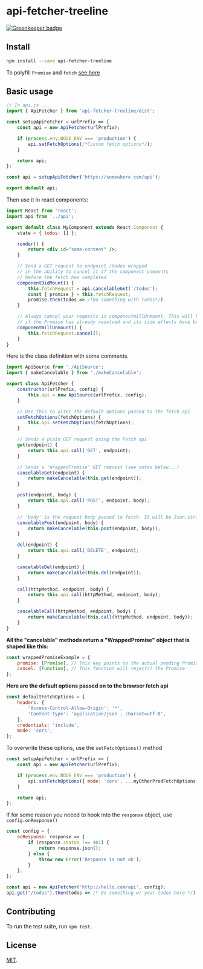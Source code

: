 # api-fetcher-treeline

[![Greenkeeper badge](https://badges.greenkeeper.io/rollup/rollup-starter-lib.svg)](https://greenkeeper.io/)

## Install

```bash
npm install --save api-fetcher-treeline
```

To polyfill `Promise` and `fetch` [see here](https://github.com/facebook/create-react-app/tree/master/packages/react-app-polyfill)

## Basic usage

```javascript
// In api.js ...
import { ApiFetcher } from 'api-fetcher-treeline/dist';

const setupApiFetcher = urlPrefix => {
	const api = new ApiFetcher(urlPrefix);

	if (process.env.NODE_ENV === 'production') {
		api.setFetchOptions(/*Custom fetch options*/);
	}

	return api;
};

const api = setupApiFetcher('https://somewhere.com/api');

export default api;
```

Then use it in react components:

```jsx
import React from 'react';
import api from '../api';

export default class MyComponent extends React.Component {
	state = { todos: [] };

	render() {
		return <div id="some-content" />;
	}

	// Send a GET request to endpoint /todos wrapped
	// in the ability to cancel it if the component unmounts
	// before the fetch has completed
	componentDidMount() {
		this.fetchRequest = api.cancelableGet('/todos');
		const { promise } = this.fetchRequest;
		promise.then(todos => /*Do something with todos*/)
	}

	// Always cancel your requests in componentWillUnmount. This will have no effect
	// if the Promise has already resolved and its side effects have been issued.
	componentWillUnmount() {
		this.fetchRequest.cancel();
	}
}
```

Here is the class definition with some comments.

```javascript
import ApiSource from './ApiSource';
import { makeCancelable } from './makeCancelable';

export class ApiFetcher {
	constructor(urlPrefix, config) {
		this.api = new ApiSource(urlPrefix, config);
	}

	// Use this to alter the default options passed to the fetch api
	setFetchOptions(fetchOptions) {
		this.api.setFetchOptions(fetchOptions);
	}

	// Sends a plain GET request using the Fetch api
	get(endpoint) {
		return this.api.call('GET', endpoint);
	}

	// Sends a 'WrappedPromise' GET request (see notes below...)
	cancelableGet(endpoint) {
		return makeCancelable(this.get(endpoint));
	}

	post(endpoint, body) {
		return this.api.call('POST', endpoint, body);
	}

	// 'body' is the request body passed to fetch. It will be Json.stringify()ed
	cancelablePost(endpoint, body) {
		return makeCancelable(this.post(endpoint, body));
	}

	del(endpoint) {
		return this.api.call('DELETE', endpoint);
	}

	cancelableDel(endpoint) {
		return makeCancelable(this.del(endpoint));
	}

	call(httpMethod, endpoint, body) {
		return this.api.call(httpMethod, endpoint, body);
	}

	cancelableCall(httpMethod, endpoint, body) {
		return makeCancelable(this.call(httpMethod, endpoint, body));
	}
}
```

**All the "cancelable" methods return a "WrappedPromise" object that is shaped like this:**

```javascript
const wrappedPromiseExample = {
	promise: [Promise], // This key points to the actual pending Promise
	cancel: [Function], // This function will reject() the Promise
};
```

**Here are the default options passed on to the browser fetch api**

```javascript
const defaultFetchOptions = {
	headers: {
		'Access-Control-Allow-Origin': '*',
		'Content-Type': 'application/json ; charset=utf-8',
	},
	credentials: 'include',
	mode: 'cors',
};
```

To overwrite these options, use the `setFetchOptions()` method

```javascript
const setupApiFetcher = urlPrefix => {
	const api = new ApiFetcher(urlPrefix);

	if (process.env.NODE_ENV === 'production') {
		api.setFetchOptions({ mode: 'cors', ...myOtherProdFetchOptions });
	}

	return api;
};
```

If for some reason you neeed to hook into the `response` object, use `config.onResponse()`

```javascript
const config = {
	onResponse: response => {
		if (response.status !== 401) {
			return response.json();
		} else {
			throw new Error('Response is not ok');
		}
	},
};

const api = new ApiFetcher('http://hello.com/api', config);
api.get("/todos").then(todos => /* Do something w/ your todos here */);
```

## Contributing

To run the test suite, run `npm test`.

## License

[MIT](LICENSE).
